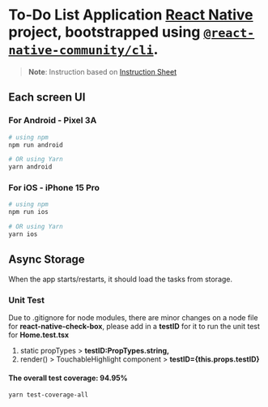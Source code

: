 # To-Do List Application [**React Native**](https://reactnative.dev) project, bootstrapped using [`@react-native-community/cli`](https://github.com/react-native-community/cli).

> **Note**: Instruction based on [Instruction Sheet](https://offices.notion.site/React-Native-POC-1cc17f74ce6e4e11a6d1d4c0f2566d59)

## Each screen UI

### For Android - Pixel 3A

```bash
# using npm
npm run android

# OR using Yarn
yarn android
```

### For iOS - iPhone 15 Pro

```bash
# using npm
npm run ios

# OR using Yarn
yarn ios
```

## Async Storage

When the app starts/restarts, it should load the tasks from storage.

### Unit Test

Due to .gitignore for node modules, there are minor changes on a node file for **react-native-check-box**, please add in a **testID** for it to run the unit test for **Home.test.tsx**

1. static propTypes > **testID:PropTypes.string,**
2. render() > TouchableHighlight component > **testID={this.props.testID}**

#### The overall test coverage: 94.95%

```bash
yarn test-coverage-all
```

